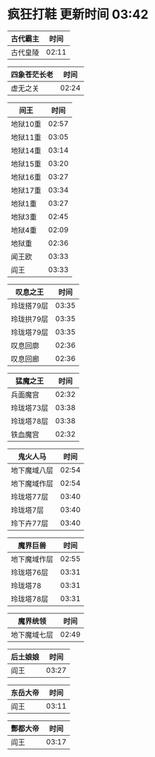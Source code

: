 # 疯狂打鞋 更新时间 03:42

| 古代霸主   | 时间    |
|--------|-------|
| 古代皇陵 | 02:11 |

| 四象苍茫长老   | 时间    |
|--------|-------|
| 虚无之关 | 02:24 |

| 间王   | 时间    |
|--------|-------|
| 地狱10重 | 02:57 |
| 地狱11重 | 03:05 |
| 地狱14重 | 03:14 |
| 地狱15重 | 03:20 |
| 地狱16重 | 03:27 |
| 地狱17重 | 03:34 |
| 地狱1重 | 03:27 |
| 地狱3重 | 02:45 |
| 地狱4重 | 02:09 |
| 地狱重 | 02:36 |
| 闻王欧 | 03:33 |
| 阎王 | 03:33 |

| 叹息之王   | 时间    |
|--------|-------|
| 玲珑搭79层 | 03:35 |
| 玲珑拱79层 | 03:35 |
| 玲珑塔79层 | 03:35 |
| 叹息回廓 | 02:36 |
| 叹息回廊 | 02:36 |

| 猛魔之王   | 时间    |
|--------|-------|
| 兵面魔宫 | 02:32 |
| 玲珑塔73层 | 03:38 |
| 玲珑塔78层 | 03:38 |
| 铁血魔宫 | 02:32 |

| 鬼火人马   | 时间    |
|--------|-------|
| 地下魔域八层 | 02:54 |
| 地下魔域作层 | 02:54 |
| 玲珑塔77层 | 03:40 |
| 玲珑塔7层 | 03:40 |
| 玲下卉77层 | 03:40 |

| 魔界巨兽   | 时间    |
|--------|-------|
| 地下魔域作层 | 02:55 |
| 玲珑塔76层 | 03:31 |
| 玲珑塔78 | 03:31 |
| 玲珑塔78层 | 03:31 |

| 魔界统领   | 时间    |
|--------|-------|
| 地下魔域七层 | 02:49 |

| 后土娘娘   | 时间    |
|--------|-------|
| 阎王 | 03:27 |

| 东岳大帝   | 时间    |
|--------|-------|
| 阎王 | 03:11 |

| 酆都大帝   | 时间    |
|--------|-------|
| 阎王 | 03:17 |